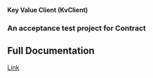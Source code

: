 #### Key Value Client (KvClient)
### An acceptance test project for Contract

## Full Documentation
[Link](http://harmingcola.github.io/contract/)